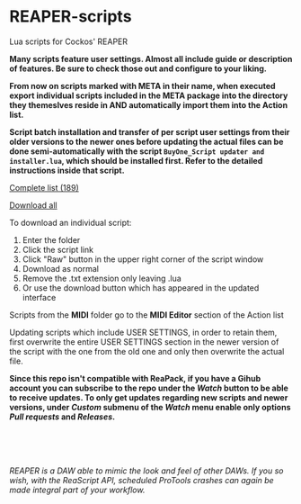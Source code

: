 # REAPER-scripts
Lua scripts for Cockos' REAPER 

**Many scripts feature user settings. Almost all include guide or description of features. Be sure to check those out and configure to your liking.**

**From now on scripts marked with META in their name, when executed export individual scripts included in the META package into the directory they themeslves reside in AND automatically import them into the Action list.**

**Script batch installation and transfer of per script user settings from their older versions to the newer ones before updating the actual files can be done semi-automatically with the script `BuyOne_Script updater and installer.lua`, which should be installed first. Refer to the detailed instructions inside that script.**

[Complete list (189)](https://github.com/Buy-One/REAPER-scripts/wiki/SCRIPT-LIST)

[Download all](https://github.com/Buy-One/REAPER-scripts/archive/refs/heads/main.zip)

To download an individual script:
1. Enter the folder
2. Click the script link
3. Click "Raw" button in the upper right corner of the script window
4. Download as normal
5. Remove the .txt extension only leaving .lua
6. Or use the download button which has appeared in the updated interface


Scripts from the **MIDI** folder go to the **MIDI Editor** section of the Action list  

Updating scripts which include USER SETTINGS, in order to retain them, first overwrite the entire USER SETTINGS section in the newer version of the script with the one from the old one and only then overwrite the actual file.

**Since this repo isn't compatible with ReaPack, if you have a Gihub account you can subscribe to the repo under the *Watch* button to be able to receive updates. To only get updates regarding new scripts and newer versions, under *Custom* submenu of the *Watch* menu enable only options *Pull requests* and *Releases*.** 
  
</br>
</br>
</br>

_REAPER is a DAW able to mimic the look and feel of other DAWs. If you so wish, with the ReaScript API, scheduled ProTools crashes can again be made integral part of your workflow._
